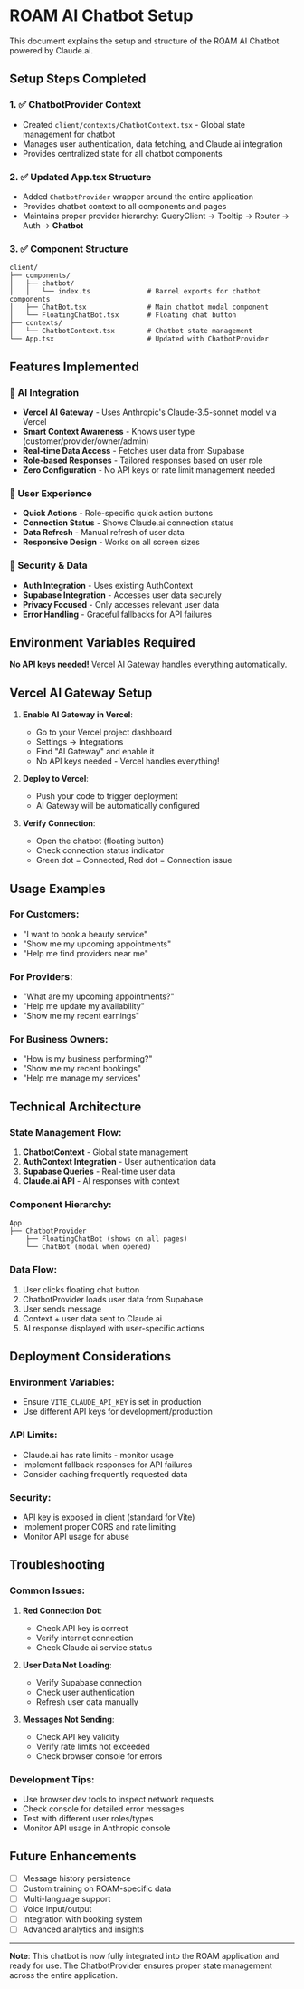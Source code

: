 # ROAM AI Chatbot Setup

This document explains the setup and structure of the ROAM AI Chatbot powered by Claude.ai.

## Setup Steps Completed

### 1. ✅ ChatbotProvider Context
- Created `client/contexts/ChatbotContext.tsx` - Global state management for chatbot
- Manages user authentication, data fetching, and Claude.ai integration
- Provides centralized state for all chatbot components

### 2. ✅ Updated App.tsx Structure
- Added `ChatbotProvider` wrapper around the entire application
- Provides chatbot context to all components and pages
- Maintains proper provider hierarchy: QueryClient → Tooltip → Router → Auth → **Chatbot**

### 3. ✅ Component Structure
```
client/
├── components/
│   ├── chatbot/
│   │   └── index.ts              # Barrel exports for chatbot components
│   ├── ChatBot.tsx               # Main chatbot modal component
│   └── FloatingChatBot.tsx       # Floating chat button
├── contexts/
│   └── ChatbotContext.tsx        # Chatbot state management
└── App.tsx                       # Updated with ChatbotProvider
```

## Features Implemented

### 🤖 AI Integration
- **Vercel AI Gateway** - Uses Anthropic's Claude-3.5-sonnet model via Vercel
- **Smart Context Awareness** - Knows user type (customer/provider/owner/admin)
- **Real-time Data Access** - Fetches user data from Supabase
- **Role-based Responses** - Tailored responses based on user role
- **Zero Configuration** - No API keys or rate limit management needed

### 🎯 User Experience
- **Quick Actions** - Role-specific quick action buttons
- **Connection Status** - Shows Claude.ai connection status
- **Data Refresh** - Manual refresh of user data
- **Responsive Design** - Works on all screen sizes

### 🔐 Security & Data
- **Auth Integration** - Uses existing AuthContext
- **Supabase Integration** - Accesses user data securely
- **Privacy Focused** - Only accesses relevant user data
- **Error Handling** - Graceful fallbacks for API failures

## Environment Variables Required

**No API keys needed!** Vercel AI Gateway handles everything automatically.

## Vercel AI Gateway Setup

1. **Enable AI Gateway in Vercel**:
   - Go to your Vercel project dashboard
   - Settings → Integrations
   - Find "AI Gateway" and enable it
   - No API keys needed - Vercel handles everything!

2. **Deploy to Vercel**:
   - Push your code to trigger deployment
   - AI Gateway will be automatically configured

3. **Verify Connection**:
   - Open the chatbot (floating button)
   - Check connection status indicator
   - Green dot = Connected, Red dot = Connection issue

## Usage Examples

### For Customers:
- "I want to book a beauty service"
- "Show me my upcoming appointments"
- "Help me find providers near me"

### For Providers:
- "What are my upcoming appointments?"
- "Help me update my availability"
- "Show me my recent earnings"

### For Business Owners:
- "How is my business performing?"
- "Show me my recent bookings"
- "Help me manage my services"

## Technical Architecture

### State Management Flow:
1. **ChatbotContext** - Global state management
2. **AuthContext Integration** - User authentication data
3. **Supabase Queries** - Real-time user data
4. **Claude.ai API** - AI responses with context

### Component Hierarchy:
```
App
├── ChatbotProvider
    ├── FloatingChatBot (shows on all pages)
    └── ChatBot (modal when opened)
```

### Data Flow:
1. User clicks floating chat button
2. ChatbotProvider loads user data from Supabase
3. User sends message
4. Context + user data sent to Claude.ai
5. AI response displayed with user-specific actions

## Deployment Considerations

### Environment Variables:
- Ensure `VITE_CLAUDE_API_KEY` is set in production
- Use different API keys for development/production

### API Limits:
- Claude.ai has rate limits - monitor usage
- Implement fallback responses for API failures
- Consider caching frequently requested data

### Security:
- API key is exposed in client (standard for Vite)
- Implement proper CORS and rate limiting
- Monitor API usage for abuse

## Troubleshooting

### Common Issues:

1. **Red Connection Dot**:
   - Check API key is correct
   - Verify internet connection
   - Check Claude.ai service status

2. **User Data Not Loading**:
   - Verify Supabase connection
   - Check user authentication
   - Refresh user data manually

3. **Messages Not Sending**:
   - Check API key validity
   - Verify rate limits not exceeded
   - Check browser console for errors

### Development Tips:
- Use browser dev tools to inspect network requests
- Check console for detailed error messages
- Test with different user roles/types
- Monitor API usage in Anthropic console

## Future Enhancements

- [ ] Message history persistence
- [ ] Custom training on ROAM-specific data
- [ ] Multi-language support
- [ ] Voice input/output
- [ ] Integration with booking system
- [ ] Advanced analytics and insights

---

**Note**: This chatbot is now fully integrated into the ROAM application and ready for use. The ChatbotProvider ensures proper state management across the entire application.
